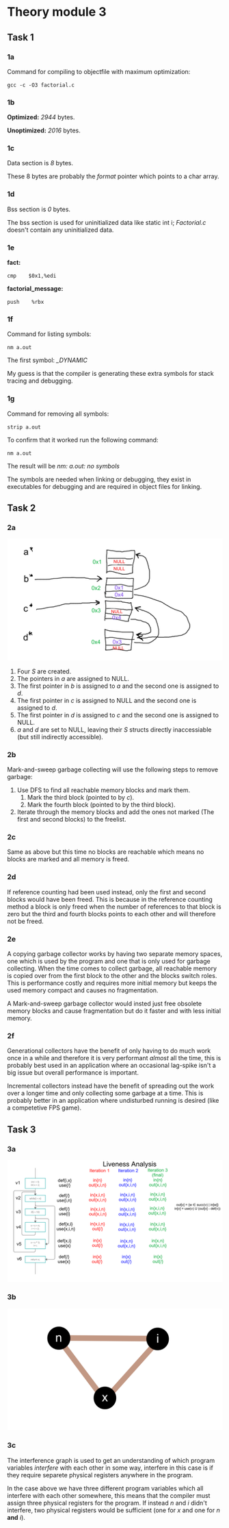 # Theory module 3

## Task 1
### 1a
Command for compiling to objectfile with maximum optimization:

    gcc -c -O3 factorial.c 

### 1b
**Optimized:** *2944* bytes.

**Unoptimized:** *2016* bytes.

### 1c
Data section is *8* bytes.

These 8 bytes are probably the *format* pointer which points to a char array.

### 1d
Bss section is *0* bytes.

The bss section is used for uninitialized data like 
    static int i;
*Factorial.c* doesn't contain any uninitialized data.

### 1e
**fact:**

    cmp    $0x1,%edi
**factorial_message:**

    push    %rbx

### 1f
Command for listing symbols:

    nm a.out 
The first symbol: *_DYNAMIC*

My guess is that the compiler is generating these extra symbols for stack tracing and debugging.

### 1g
Command for removing all symbols:
    
    strip a.out
To confirm that it worked run the following command:

    nm a.out
The result will be *nm: a.out: no symbols*

The symbols are needed when linking or debugging, they exist in executables for debugging and are required in object files for linking.

## Task 2

### 2a
![Garbage Collection](images/garbage_collection_1.png)
1. Four *S* are created.
1. The pointers in *a* are assigned to NULL.
1. The first pointer in *b* is assigned to *a* and the second one is assigned to *d*.
1. The first pointer in *c* is assigned to NULL and the second one is assigned to *d*.
1. The first pointer in *d* is assigned to *c* and the second one is assigned to NULL.
1. *a* and *d* are set to NULL, leaving their *S* structs directly inaccessiable (but still indirectly accessible).

### 2b
Mark-and-sweep garbage collecting will use the following steps to remove garbage:
1. Use DFS to find all reachable memory blocks and mark them.
    1. Mark the third block (pointed to by *c*).
    1. Mark the fourth block (pointed to by the third block).
2. Iterate through the memory blocks and add the ones not marked (The first and second blocks) to the freelist.

### 2c
Same as above but this time no blocks are reachable which means no blocks are marked and all memory is freed.

### 2d
If reference counting had been used instead, only the first and second blocks would have been freed. This is because in the reference counting method a block is only freed when the number of references to that block is zero but the third and fourth blocks points to each other and will therefore not be freed.

### 2e
A copying garbage collector works by having two separate memory spaces, one which is used by the program and one that is only used for garbage collecting. When the time comes to collect garbage, all reachable memory is copied over from the first block to the other and the blocks switch roles. This is performance costly and requires more initial memory but keeps the used memory compact and causes no fragmentation. 

A Mark-and-sweep garbage collector would insted just free obsolete memory blocks and cause fragmentation but do it faster and with less initial memory.

### 2f
Generational collectors have the benefit of only having to do much work once in a while and therefore it is very performant *almost* all the time, this is probably best used in an application where an occasional lag-spike isn't a big issue but overall performance is important. 

Incremental collectors instead have the benefit of spreading out the work over a longer time and only collecting some garbage at a time. This is probably better in an application where undisturbed running is desired (like a competetive FPS game).

## Task 3
### 3a
![Data Flow Analysis](images/data_flow_analysis.png)

### 3b
![Interference Graph](images/interference_graph.png)

### 3c
The interference graph is used to get an understanding of which program variables *interfere* with each other in some way, interfere in this case is if they require separete physical registers anywhere in the program. 

In the case above we have three different program variables which all interfere with each other somewhere, this means that the compiler must assign three physical registers for the program. If instead *n* and *i* didn't interfere, two physical registers would be sufficient (one for *x* and one for *n* **and** *i*).